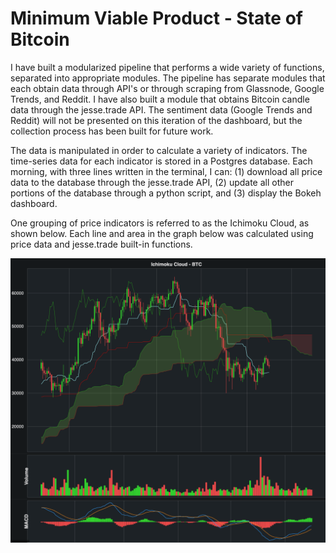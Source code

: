 # Minimum Viable Product - State of Bitcoin

I have built a modularized pipeline that performs a wide variety of functions, separated into appropriate modules. The pipeline has separate modules that each obtain data through API's or through scraping from Glassnode, Google Trends, and Reddit. I have also built a module that obtains Bitcoin candle data through the jesse.trade API. The sentiment data (Google Trends and Reddit) will not be presented on this iteration of the dashboard, but the collection process has been built for future work.

The data is manipulated in order to calculate a variety of indicators. The time-series data for each indicator is stored in a Postgres database. Each morning, with three lines written in the terminal, I can:  (1) download all price data to the database through the jesse.trade API, (2) update all other portions of the database through a python script, and (3) display the Bokeh dashboard.

One grouping of price indicators is referred to as the Ichimoku Cloud, as shown below. Each line and area in the graph below was calculated using price data and jesse.trade built-in functions.

<img src='images/ichimoku_cloud.png' width=800>